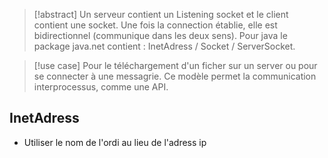 
> [!abstract]
> Un serveur contient un Listening socket et le client contient une socket. Une fois la connection établie, elle est bidirectionnel (communique dans les deux sens). Pour java le package java.net contient : InetAdress / Socket / ServerSocket. 


> [!use case]
> Pour le téléchargement d'un ficher sur un server ou pour se connecter à une messagrie. Ce modèle permet la communication interprocessus, comme une API.


## InetAdress 


- Utiliser le nom de l'ordi au lieu de l'adress ip 


